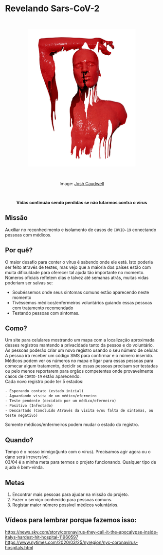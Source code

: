 # Revelando Sars-CoV-2

<br />
<p align="center">
  <img width="353" height="450" src="./JoshCaudwell.jpg?sanitize=true"
  alt="JoshCaudwell art" />
</p>
<br />
<p align="center">
  Image: <a href="https://www.joshcaudwell.com/">Josh Caudwell</a>
</p>
<br />
<p align="center">
  <strong>
  Vidas continuão sendo perdidas se não lutarmos contra o vírus
  </strong>
</p>

## Missão

Auxiliar no reconhecimento e isolamento de casos de `COVID-19` conectando pessoas com médicos.

## Por quê?

O maior desafio para conter o vírus é sabendo onde ele está. Isto poderia ser
feito através de testes, mas vejo que a maioria dos países estão com muita
dificuldade para oferecer tal ajuda tão importante no momento.  
Números oficiais refletem dias e talvez até semanas atrás, muitas vidas poderiam
ser salvas se: 
- Soubéssemos onde seus sintomas comuns estão aparecendo
neste momento 
- Tivéssemos médicos/enfermeiros voluntários guiando essas 
pessoas com tratamento recomendado 
- Testando pessoas com sintomas.

## Como?

Um site para celulares mostrando um mapa com a localização aproximada desses
registros mantendo a privacidade tanto da pessoa e do voluntário.  
As pessoas poderão criar um novo registro usando o seu número de celular.  
A pessoa irá receber um código SMS para confirmar e o
número inserido.  
Médicos podem ver os números no mapa e ligar para essas pessoas para comecar
algum tratamento, decidir se essas pessoas precisam ser testadas ou pelo menos
reportarem para orgãos competentes onde provavelmente casos de `COVID-19` estão
aparecendo.  
Cada novo registro pode ter 5 estados:

    - Esperando contato (estado inicial)
    - Aguardando visita de um médico/efermeiro
    - Teste pendente (decidido por um médico/efermeiro)
    - Positivo (Infectado)
    - Descartado (Concluído Através da visita e/ou falta de sintomas, ou teste negativo)


Somente médicos/enfermeiros podem mudar o estado do registro.

## Quando?

Tempo é o nosso inimigo(junto com o vírus). Precisamos agir agora ou o dano será
irreversível.  
03/04 é a minha meta para termos o projeto funcionando.
Qualquer tipo de ajuda é bem-vinda.

## Metas

1. Encontrar mais pessoas para ajudar na missão do projeto.
2. Fazer o serviço conhecido para pessoas comuns.
3. Registar maior número possível médicos voluntários.

## Vídeos para lembrar porque fazemos isso:

https://news.sky.com/story/coronavirus-they-call-it-the-apocalypse-inside-italys-hardest-hit-hospital-11960597
https://www.nytimes.com/2020/03/25/nyregion/nyc-coronavirus-hospitals.html
